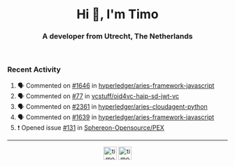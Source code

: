 <h1 align="center">Hi 👋, I'm Timo</h1>
<h3 align="center">A developer from Utrecht, The Netherlands</h3>
<br/>
<!-- https://github.com/rahuldkjain/github-profile-readme-generator --!>

<!--  <p align="left"><img src="https://github-readme-stats.vercel.app/api?username=timoglastra&show_icons=true&count_private=true&" alt="timoglastra" /></p> --!>

<!--
Github language stats
<p align="left"><img src="https://github-readme-stats.vercel.app/api/top-langs/?username=timoglastra&layout=compact" alt="timoglastra" /><p>
-->

<!-- Codestats language stats -->
<!-- <p align="left"><img src="https://codestats-readme.vercel.app/api/top-langs/?username=timoglastra&layout=compact&language_count=12" alt="timoglastra" /><p>    --!>
  
<h3>Recent Activity</h3>

<!--START_SECTION:activity-->
1. 🗣 Commented on [#1646](https://github.com/hyperledger/aries-framework-javascript/issues/1646#issuecomment-1823777460) in [hyperledger/aries-framework-javascript](https://github.com/hyperledger/aries-framework-javascript)
2. 🗣 Commented on [#77](https://github.com/vcstuff/oid4vc-haip-sd-jwt-vc/pull/77#issuecomment-1822674412) in [vcstuff/oid4vc-haip-sd-jwt-vc](https://github.com/vcstuff/oid4vc-haip-sd-jwt-vc)
3. 🗣 Commented on [#2361](https://github.com/hyperledger/aries-cloudagent-python/issues/2361#issuecomment-1822201054) in [hyperledger/aries-cloudagent-python](https://github.com/hyperledger/aries-cloudagent-python)
4. 🗣 Commented on [#1639](https://github.com/hyperledger/aries-framework-javascript/pull/1639#issuecomment-1822199925) in [hyperledger/aries-framework-javascript](https://github.com/hyperledger/aries-framework-javascript)
5. ❗ Opened issue [#131](https://github.com/Sphereon-Opensource/PEX/issues/131) in [Sphereon-Opensource/PEX](https://github.com/Sphereon-Opensource/PEX)
<!--END_SECTION:activity-->

---

<p align="center">
<a href="https://twitter.com/timoglastra" target="blank"><img align="center" src="https://cdn.jsdelivr.net/npm/simple-icons@3.0.1/icons/twitter.svg" alt="timoglastra" height="30" width="30" /></a>
<a href="https://linkedin.com/in/timoglastra" target="blank"><img align="center" src="https://cdn.jsdelivr.net/npm/simple-icons@3.0.1/icons/linkedin.svg" alt="timoglastra" height="30" width="30" /></a>
</p>



